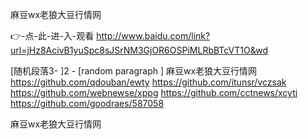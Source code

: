 
麻豆wx老狼大豆行情网




👉-点-此-进-入-观看  http://www.baidu.com/link?url=jHz8AcivB1yuSpc8sJSrNM3GjOR6OSPiMLRbBTcVT1O&wd




[随机段落3-
]2 - [random paragraph
]
麻豆wx老狼大豆行情网 https://github.com/qdouban/ewty
https://github.com/itunsr/vczsak
https://github.com/webnewse/xppg
https://github.com/cctnews/xcyti
https://github.com/goodraes/587058





麻豆wx老狼大豆行情网
